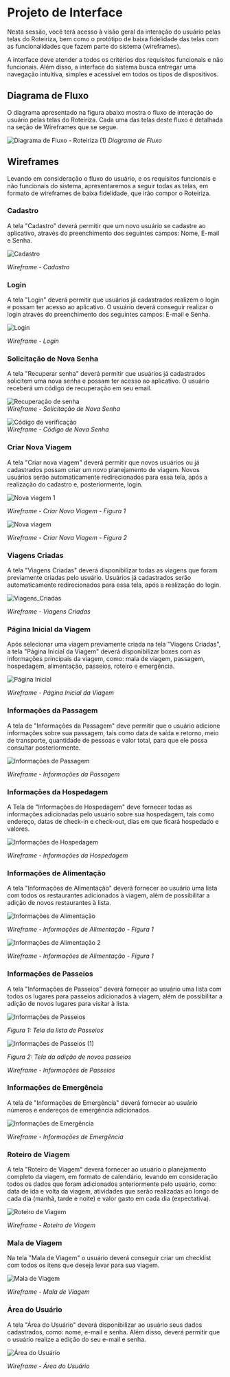 
# Projeto de Interface

Nesta sessão, você terá acesso à visão geral da interação do usuário pelas telas do Roteiriza, bem como o protótipo de baixa fidelidade das telas com as funcionalidades que fazem parte do sistema (wireframes).

A interface deve atender a todos os critérios dos requisitos funcionais e não funcionais. Além disso, a interface do sistema busca entregar uma navegação intuitiva, simples e acessível em todos os tipos de dispositivos.

## Diagrama de Fluxo

O diagrama apresentado na figura abaixo mostra o fluxo de interação do usuário pelas telas do Roteiriza. Cada uma das telas deste fluxo é detalhada na seção de Wireframes que se segue.

![Diagrama de Fluxo - Roteiriza (1)](https://github.com/ICEI-PUC-Minas-PMV-ADS/pmv-ads-2024-1-e3-proj-mov-t7-roteiriza/assets/107009327/a79f8d2d-9782-417f-a77d-6102b60696f8)
_Diagrama de Fluxo_

## Wireframes

Levando em consideração o fluxo do usuário, e os requisitos funcionais e não funcionais do sistema, apresentaremos a seguir todas as telas, em formato de wireframes de baixa fidelidade, que irão compor o Roteiriza.

### Cadastro

A tela "Cadastro" deverá permitir que um novo usuário se cadastre ao aplicativo, através do preenchimento dos seguintes campos: Nome, E-mail e Senha.

![Cadastro](https://github.com/ICEI-PUC-Minas-PMV-ADS/pmv-ads-2024-1-e3-proj-mov-t7-roteiriza/assets/107646150/07adc5f2-00c7-42e7-9aaa-084ce26d7f07)

_Wireframe - Cadastro_


### Login

A tela "Login" deverá permitir que usuários já cadastrados realizem o login e possam ter acesso ao aplicativo. O usuário deverá conseguir realizar o login através do preenchimento dos seguintes campos: E-mail e Senha.

![Login](https://github.com/ICEI-PUC-Minas-PMV-ADS/pmv-ads-2024-1-e3-proj-mov-t7-roteiriza/assets/107646150/ded545d8-7f8e-408c-a47f-4032707661c9)
<br>

_Wireframe - Login_


### Solicitação de Nova Senha

A tela "Recuperar senha" deverá permitir que usuários já cadastrados solicitem uma nova senha e possam ter acesso ao aplicativo. O usuário receberá um código de recuperação em seu email.

![Recuperação de senha](https://github.com/ICEI-PUC-Minas-PMV-ADS/pmv-ads-2024-1-e3-proj-mov-t7-roteiriza/assets/107646150/2aea6065-c794-4847-8ba3-2689cda58e4a)
<br>
_Wireframe - Solicitação de Nova Senha_

![Código de verificação](https://github.com/ICEI-PUC-Minas-PMV-ADS/pmv-ads-2024-1-e3-proj-mov-t7-roteiriza/assets/107646150/a0fabd6d-f193-42d8-b875-fd54251f91f0)
<br>
_Wireframe - Código de Nova Senha_

### Criar Nova Viagem

A tela "Criar nova viagem" deverá permitir que novos usuários ou já cadastrados possam criar um novo planejamento de viagem. Novos usuários serão automaticamente redirecionados para essa tela, após a realização do cadastro e, posteriormente, login.

![Nova viagem 1](https://github.com/ICEI-PUC-Minas-PMV-ADS/pmv-ads-2024-1-e3-proj-mov-t7-roteiriza/assets/107009327/259237cf-071d-46a0-9198-6062e30fb004)

_Wireframe - Criar Nova Viagem - Figura 1_

![Nova viagem](https://github.com/ICEI-PUC-Minas-PMV-ADS/pmv-ads-2024-1-e3-proj-mov-t7-roteiriza/assets/107009327/3cb24f25-2608-422c-9675-a4746f43e6c6)

_Wireframe - Criar Nova Viagem - Figura 2_


### Viagens Criadas

A tela "Viagens Criadas" deverá disponibilizar todas as viagens que foram previamente criadas pelo usuário. Usuários já cadastrados serão automaticamente redirecionados para essa tela, após a realização do login.

![Viagens_Criadas](https://github.com/ICEI-PUC-Minas-PMV-ADS/pmv-ads-2024-1-e3-proj-mov-t7-roteiriza/assets/107009327/f208896f-4f3c-4e04-823e-28b53e217978)

_Wireframe - Viagens Criadas_


### Página Inicial da Viagem

Após selecionar uma viagem previamente criada na tela "Viagens Criadas", a tela "Página Inicial da Viagem" deverá disponibilizar boxes com as informações principais da viagem, como: mala de viagem, passagem, hospedagem, alimentação, passeios, roteiro e emergência.

![Página Inicial](https://github.com/ICEI-PUC-Minas-PMV-ADS/pmv-ads-2024-1-e3-proj-mov-t7-roteiriza/assets/107009327/27405493-f1d3-42b9-bab3-b891bf3cda32)

_Wireframe - Página Inicial da Viagem_


### Informações da Passagem

A tela de "Informações da Passagem" deve permitir que o usuário adicione informações sobre sua passagem, tais como data de saída e retorno, meio de transporte, quantidade de pessoas e valor total, para que ele possa consultar posteriormente.

![Informações de Passagem](https://github.com/ICEI-PUC-Minas-PMV-ADS/pmv-ads-2024-1-e3-proj-mov-t7-roteiriza/assets/127251265/04c38b02-3028-4985-9ee7-a8300203b781)


_Wireframe - Informações da Passagem_


### Informações da Hospedagem

A Tela de "Informações de Hospedagem" deve fornecer todas as informações adicionadas pelo usuário sobre sua hospedagem, tais como endereço, datas de check-in e check-out, dias em que ficará hospedado e valores.

![Informações de Hospedagem](https://github.com/ICEI-PUC-Minas-PMV-ADS/pmv-ads-2024-1-e3-proj-mov-t7-roteiriza/assets/127251265/b549af9f-12a2-409f-8f31-f69ec352eab6)



_Wireframe - Informações da Hospedagem_


### Informações de Alimentação

A tela "Informações de Alimentação" deverá fornecer ao usuário uma lista com todos os restaurantes adicionados à viagem, além de possibilitar a adição de novos restaurantes à lista.

![Informações de Alimentação](https://github.com/ICEI-PUC-Minas-PMV-ADS/pmv-ads-2024-1-e3-proj-mov-t7-roteiriza/assets/107009327/3d6a3e8f-00d2-406e-8e1f-a4adfa25e4a2)

_Wireframe - Informações de Alimentação - Figura 1_

![Informações de Alimentação 2](https://github.com/ICEI-PUC-Minas-PMV-ADS/pmv-ads-2024-1-e3-proj-mov-t7-roteiriza/assets/107009327/b194d3bd-efb9-45bf-8b44-fcec04ce2fe6)

_Wireframe - Informações de Alimentação - Figura 1_


### Informações de Passeios

A tela "Informações de Passeios" deverá fornecer ao usuário uma lista com todos os lugares para passeios adicionados à viagem, além de possibilitar a adição de novos lugares para visitar à lista.

![Informações de Passeios](https://github.com/ICEI-PUC-Minas-PMV-ADS/pmv-ads-2024-1-e3-proj-mov-t7-roteiriza/assets/107009327/fa248a8d-e11e-48f5-afa9-216dfb9b0c86)

_Figura 1: Tela da lista de Passeios_

![Informações de Passeios (1)](https://github.com/ICEI-PUC-Minas-PMV-ADS/pmv-ads-2024-1-e3-proj-mov-t7-roteiriza/assets/127251265/d2c12cb4-449c-468c-af18-955bb7a66282)

_Figura 2: Tela da adição de novos passeios_


_Wireframe - Informações de Passeios_


### Informações de Emergência
A tela de "Informações de Emergência" deverá fornecer ao usuário números e endereços de emergência adicionados.

![Informações de Emergência](https://github.com/ICEI-PUC-Minas-PMV-ADS/pmv-ads-2024-1-e3-proj-mov-t7-roteiriza/assets/127251265/ca4a6260-cefc-47a7-924f-9761bb234719)




_Wireframe - Informações de Emergência_


### Roteiro de Viagem

A tela "Roteiro de Viagem" deverá fornecer ao usuário o planejamento completo da viagem, em formato de calendário, levando em consideração todos os dados que foram adicionados anteriormente pelo usuário, como: data de ida e volta da viagem, atividades que serão realizadas ao longo de cada dia (manhã, tarde e noite) e valor gasto em cada dia (expectativa).

![Roteiro de Viagem](https://github.com/ICEI-PUC-Minas-PMV-ADS/pmv-ads-2024-1-e3-proj-mov-t7-roteiriza/assets/107009327/34fa3b38-88a3-4e8c-aba7-9b41cb2b85b0)

_Wireframe - Roteiro de Viagem_


### Mala de Viagem

Na tela "Mala de Viagem" o usuário deverá conseguir criar um checklist com todos os itens que deseja levar para sua viagem.

![Mala de Viagem](https://github.com/ICEI-PUC-Minas-PMV-ADS/pmv-ads-2024-1-e3-proj-mov-t7-roteiriza/assets/107009327/fafa7558-9537-4a3a-bb54-2b46158e489e)

_Wireframe - Mala de Viagem_


### Área do Usuário

A tela "Área do Usuário" deverá disponibilizar ao usuário seus dados cadastrados, como: nome, e-mail e senha. Além disso, deverá permitir que o usuário realize a edição do seu e-mail e senha.

![Área do Usuário](https://github.com/ICEI-PUC-Minas-PMV-ADS/pmv-ads-2024-1-e3-proj-mov-t7-roteiriza/assets/107009327/16592a28-a0dc-4c3b-9597-3597efda6dc6)

_Wireframe - Área do Usuário_

